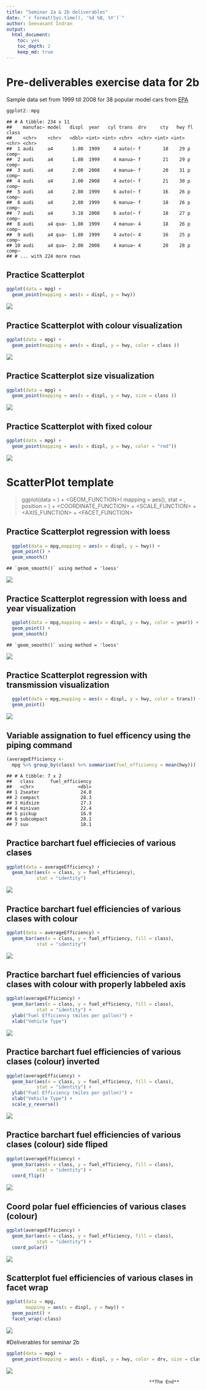 ```yaml
---
title: "Seminar 2a & 2b deliverables"
date: "`r format(Sys.time(), '%d %B, %Y')`"
author: Seevasant Indran
output: 
  html_document:
    toc: yes
    toc_depth: 2
    keep_md: true
---
```






# Pre-deliverables exercise data for 2b 

Sample data set from 1999 till 2008 for 38 popular model cars from [EPA](http://fueleconomy.gov)


```r
ggplot2::mpg
```

```
## # A tibble: 234 x 11
##    manufac~ model   displ  year   cyl trans  drv     cty   hwy fl    class
##    <chr>    <chr>   <dbl> <int> <int> <chr>  <chr> <int> <int> <chr> <chr>
##  1 audi     a4       1.80  1999     4 auto(~ f        18    29 p     comp~
##  2 audi     a4       1.80  1999     4 manua~ f        21    29 p     comp~
##  3 audi     a4       2.00  2008     4 manua~ f        20    31 p     comp~
##  4 audi     a4       2.00  2008     4 auto(~ f        21    30 p     comp~
##  5 audi     a4       2.80  1999     6 auto(~ f        16    26 p     comp~
##  6 audi     a4       2.80  1999     6 manua~ f        18    26 p     comp~
##  7 audi     a4       3.10  2008     6 auto(~ f        18    27 p     comp~
##  8 audi     a4 qua~  1.80  1999     4 manua~ 4        18    26 p     comp~
##  9 audi     a4 qua~  1.80  1999     4 auto(~ 4        16    25 p     comp~
## 10 audi     a4 qua~  2.00  2008     4 manua~ 4        20    28 p     comp~
## # ... with 224 more rows
```

## Practice Scatterplot


```r
ggplot(data = mpg) + 
  geom_point(mapping = aes(x = displ, y = hwy))
```

![](Seminar_2b_deliverables_files/figure-html/unnamed-chunk-2-1.png)<!-- -->

## Practice Scatterplot with colour visualization


```r
ggplot(data = mpg) + 
  geom_point(mapping = aes(x = displ, y = hwy, color = class ))
```

![](Seminar_2b_deliverables_files/figure-html/unnamed-chunk-3-1.png)<!-- -->

## Practice Scatterplot size visualization



```r
ggplot(data = mpg) + 
  geom_point(mapping = aes(x = displ, y = hwy, size = class ))
```

![](Seminar_2b_deliverables_files/figure-html/unnamed-chunk-4-1.png)<!-- -->

## Practice Scatterplot with fixed colour


```r
ggplot(data = mpg) + 
  geom_point(mapping = aes(x = displ, y = hwy, color = "red"))
```

![](Seminar_2b_deliverables_files/figure-html/unnamed-chunk-5-1.png)<!-- -->

# ScatterPlot template

>ggplot(data = <DATA>) + 
  <GEOM_FUNCTION>(
     mapping = aes(<MAPPINGS>),
     stat = <STAT>, 
     position = <POSITION>
  ) +
  <COORDINATE_FUNCTION> +
  <SCALE_FUNCTION> +
  <AXIS_FUNCTION> +
  <FACET_FUNCTION>
  
## Practice Scatterplot regression with loess
 

```r
  ggplot(data = mpg,mapping = aes(x = displ, y = hwy)) +
  geom_point() +
  geom_smooth()
```

```
## `geom_smooth()` using method = 'loess'
```

![](Seminar_2b_deliverables_files/figure-html/unnamed-chunk-6-1.png)<!-- -->

## Practice Scatterplot regression with loess and year visualization
 

```r
  ggplot(data = mpg,mapping = aes(x = displ, y = hwy, color = year)) +
  geom_point() +
  geom_smooth()
```

```
## `geom_smooth()` using method = 'loess'
```

![](Seminar_2b_deliverables_files/figure-html/unnamed-chunk-7-1.png)<!-- -->

## Practice Scatterplot regression with transmission visualization


```r
  ggplot(data = mpg,mapping = aes(x = displ, y = hwy, color = trans)) +
  geom_point()
```

![](Seminar_2b_deliverables_files/figure-html/unnamed-chunk-8-1.png)<!-- -->

## Variable assignation to fuel efficency using the piping command


```r
(averageEfficiency <- 
  mpg %>% group_by(class) %>% summarise(fuel_efficiency = mean(hwy)))
```

```
## # A tibble: 7 x 2
##   class      fuel_efficiency
##   <chr>                <dbl>
## 1 2seater               24.8
## 2 compact               28.3
## 3 midsize               27.3
## 4 minivan               22.4
## 5 pickup                16.9
## 6 subcompact            28.1
## 7 suv                   18.1
```

## Practice barchart fuel efficiecies of various clases


```r
ggplot(data = averageEfficiency) +
  geom_bar(aes(x = class, y = fuel_efficiency),
           stat = "identity")
```

![](Seminar_2b_deliverables_files/figure-html/unnamed-chunk-10-1.png)<!-- -->

## Practice barchart fuel efficiencies of various clases with colour


```r
ggplot(data = averageEfficiency) +
  geom_bar(aes(x = class, y = fuel_efficiency, fill = class),
           stat = "identity")
```

![](Seminar_2b_deliverables_files/figure-html/unnamed-chunk-11-1.png)<!-- -->

## Practice barchart fuel efficiencies of various clases with colour with properly labbeled axis


```r
ggplot(averageEfficiency) + 
  geom_bar(aes(x = class, y = fuel_efficiency, fill = class),
           stat = "identity") +
  ylab("Fuel Efficiency (miles per gallon)") +
  xlab("Vehicle Type")
```

![](Seminar_2b_deliverables_files/figure-html/unnamed-chunk-12-1.png)<!-- -->

## Practice barchart fuel efficiencies of various clases (colour) inverted


```r
ggplot(averageEfficiency) + 
  geom_bar(aes(x = class, y = fuel_efficiency, fill = class),
           stat = "identity") +
  ylab("Fuel Efficiency (miles per gallon)") +
  xlab("Vehicle Type") +
  scale_y_reverse()
```

![](Seminar_2b_deliverables_files/figure-html/unnamed-chunk-13-1.png)<!-- -->

## Practice barchart fuel efficiencies of various clases (colour) side fliped


```r
ggplot(averageEfficiency) + 
  geom_bar(aes(x = class, y = fuel_efficiency, fill = class),
           stat = "identity") +
  coord_flip()
```

![](Seminar_2b_deliverables_files/figure-html/unnamed-chunk-14-1.png)<!-- -->

## Coord polar fuel efficiencies of various clases (colour)


```r
ggplot(averageEfficiency) + 
  geom_bar(aes(x = class, y = fuel_efficiency, fill = class),
           stat = "identity") +
  coord_polar()
```

![](Seminar_2b_deliverables_files/figure-html/unnamed-chunk-15-1.png)<!-- -->

## Scatterplot fuel efficiencies of various clases in facet wrap


```r
ggplot(data = mpg, 
       mapping = aes(x = displ, y = hwy)) +
  geom_point() +
  facet_wrap(~class)
```

![](Seminar_2b_deliverables_files/figure-html/unnamed-chunk-16-1.png)<!-- -->

#Deliverables for seminar 2b


```r
ggplot(data = mpg) + 
  geom_point(mapping = aes(x = displ, y = hwy, color = drv, size = class))
```

![](Seminar_2b_deliverables_files/figure-html/unnamed-chunk-17-1.png)<!-- -->
  
                                                        
                                                        **The End** 
  
